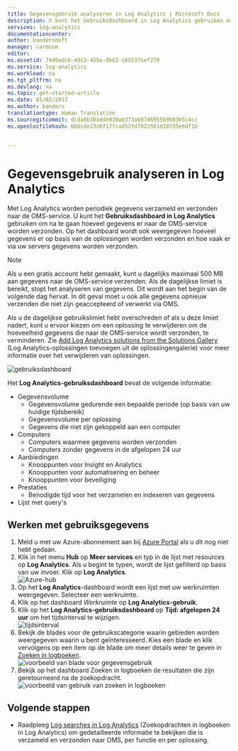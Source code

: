 ```yaml
---
title: Gegevensgebruik analyseren in Log Analytics | Microsoft Docs
description: U kunt het Gebruiksdashboard in Log Analytics gebruiken om na te gaan hoeveel gegevens er naar de OMS-service worden verzonden.
services: log-analytics
documentationcenter: 
author: bandersmsft
manager: carmonm
editor: 
ms.assetid: 74d0adcb-4dc2-425e-8b62-c65537cef270
ms.service: log-analytics
ms.workload: na
ms.tgt_pltfrm: na
ms.devlang: na
ms.topic: get-started-article
ms.date: 01/02/2017
ms.author: banders
translationtype: Human Translation
ms.sourcegitcommit: dcda8b30adde930ab373a087d6955b900365c4cc
ms.openlocfilehash: 668cde23cb717fcad52fd7823561d10735e6df1b


---
```

# <a name="analyze-data-usage-in-log-analytics"></a>Gegevensgebruik analyseren in Log Analytics
Met Log Analytics worden periodiek gegevens verzameld en verzonden naar de OMS-service.  U kunt het **Gebruiksdashboard in Log Analytics** gebruiken om na te gaan hoeveel gegevens er naar de OMS-service worden verzonden. Op het dashboard wordt ook weergegeven hoeveel gegevens er op basis van de oplossingen worden verzonden en hoe vaak er via uw servers gegevens worden verzonden.

> [!NOTE]
> Als u een gratis account hebt gemaakt, kunt u dagelijks maximaal 500 MB aan gegevens naar de OMS-service verzenden. Als de dagelijkse limiet is bereikt, stopt het analyseren van gegevens. Dit wordt aan het begin van de volgende dag hervat. In dit geval moet u ook alle gegevens opnieuw verzenden die niet zijn geaccepteerd of verwerkt via OMS.

Als u de dagelijkse gebruikslimiet hebt overschreden of als u deze limiet nadert, kunt u ervoor kiezen om een oplossing te verwijderen om de hoeveelheid gegevens die naar de OMS-service wordt verzonden, te verminderen. Zie [Add Log Analytics solutions from the Solutions Gallery](log-analytics-add-solutions.md) (Log Analytics-oplossingen toevoegen uit de oplossingengalerie) voor meer informatie over het verwijderen van oplossingen.

![gebruiksdashboard](./media/log-analytics-usage/usage-dashboard01.png)

Het **Log Analytics-gebruiksdashboard** bevat de volgende informatie:

- Gegevensvolume
    - Gegevensvolume gedurende een bepaalde periode (op basis van uw huidige tijdsbereik)
    - Gegevensvolume per oplossing
    - Gegevens die niet zijn gekoppeld aan een computer
- Computers
    - Computers waarmee gegevens worden verzonden
    - Computers zonder gegevens in de afgelopen 24 uur
- Aanbiedingen
    - Knooppunten voor Insight en Analytics
    - Knooppunten voor automatisering en beheer
    - Knooppunten voor beveiliging
- Prestaties
    - Benodigde tijd voor het verzamelen en indexeren van gegevens
- Lijst met query's

## <a name="to-work-with-usage-data"></a>Werken met gebruiksgegevens
1. Meld u met uw Azure-abonnement aan bij [Azure Portal](https://portal.azure.com) als u dit nog niet hebt gedaan.
2. Klik in het menu **Hub** op **Meer services** en typ in de lijst met resources op **Log Analytics**. Als u begint te typen, wordt de lijst gefilterd op basis van uw invoer. Klik op **Log Analytics**.  
    ![Azure-hub](./media/log-analytics-usage/hub.png)
3. Op het **Log Analytics**-dashboard wordt een lijst met uw werkruimten weergegeven. Selecteer een werkruimte.
4. Klik op het dashboard *Werkruimte* op **Log Analytics-gebruik**.
5. Klik op het **Log Analytics-gebruiksdashboard** op **Tijd: afgelopen 24 uur** om het tijdsinterval te wijzigen.  
    ![tijdsinterval](./media/log-analytics-usage/time.png)
6. Bekijk de blades voor de gebruikscategorie waarin gebieden worden weergegeven waarin u bent geïnteresseerd. Kies een blade en klik vervolgens op een item op de blade om meer details weer te geven in [Zoeken in logboeken](log-analytics-log-searches.md).  
    ![voorbeeld van blade voor gegevensgebruik](./media/log-analytics-usage/blade.png)
7. Bekijk op het dashboard Zoeken in logboeken de resultaten die zijn geretourneerd na de zoekopdracht.  
    ![voorbeeld van gebruik van zoeken in logboeken](./media/log-analytics-usage/usage-log-search.png)


## <a name="next-steps"></a>Volgende stappen
* Raadpleeg [Log searches in Log Analytics](log-analytics-log-searches.md) (Zoekopdrachten in logboeken in Log Analytics) om gedetailleerde informatie te bekijken die is verzameld en verzonden naar OMS, per functie en per oplossing.



<!--HONumber=Jan17_HO1-->


